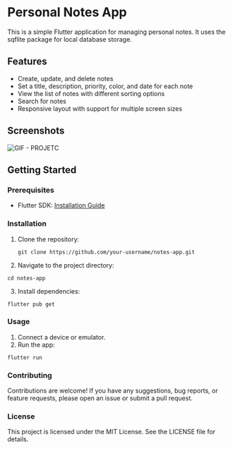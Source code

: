 # Personal Notes App

This is a simple Flutter application for managing personal notes. It uses the sqflite package for local database storage.

## Features

- Create, update, and delete notes
- Set a title, description, priority, color, and date for each note
- View the list of notes with different sorting options
- Search for notes
- Responsive layout with support for multiple screen sizes

## Screenshots

![GIF - PROJETC](URL_do_GIF)

## Getting Started

### Prerequisites

- Flutter SDK: [Installation Guide](https://flutter.dev/docs/get-started/install)

### Installation

1. Clone the repository:

   `git clone https://github.com/your-username/notes-app.git`

2. Navigate to the project directory:
   
  `cd notes-app`
   
3. Install dependencies:
   
  `flutter pub get`

### Usage

1. Connect a device or emulator.
2. Run the app:
   
  `flutter run`
   
### Contributing

Contributions are welcome! If you have any suggestions, bug reports, or feature requests, please open an issue or submit a pull request.

### License

This project is licensed under the MIT License. See the LICENSE file for details.
